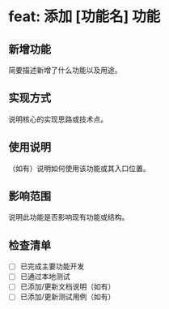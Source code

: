 # feat: 添加 [功能名] 功能

## 新增功能
简要描述新增了什么功能以及用途。

## 实现方式
说明核心的实现思路或技术点。

## 使用说明
（如有）说明如何使用该功能或其入口位置。

## 影响范围
说明此功能是否影响现有功能或结构。

## 检查清单
- [ ] 已完成主要功能开发
- [ ] 已通过本地测试
- [ ] 已添加/更新文档说明（如有）
- [ ] 已添加/更新测试用例（如有）
